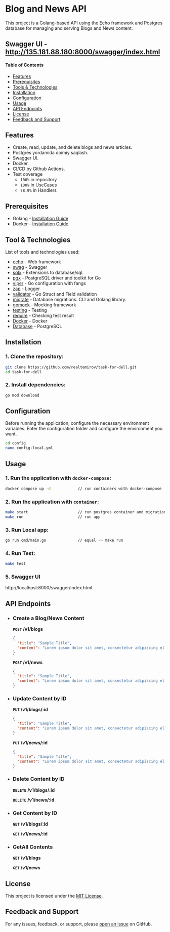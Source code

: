 # Blog and News API
This project is a Golang-based API using the Echo framework and Postgres database for managing and serving Blogs and News content.

## Swagger UI - http://135.181.88.180:8000/swagger/index.html

#### Table of Contents
* [Features](#features)
* [Prerequisites](#prerequisites)
* [Tools & Technologies](#tool--technologies)
* [Installation](#installation)
* [Configuration](#configuration)
* [Usage](#usage)
* [API Endpoints](#api-endpoints)
* [License](#license)
* [Feedback and Support](#feedback-and-support)

## Features
* Create, read, update, and delete blogs and news articles.
* Postgres yordamida doimiy saqlash.
* Swagger UI.
* Docker.
* CI/CD by Github Actions.
* Test coverage
  * `100%` in repository
  * `100%` in UseCases
  * `78.9%` in Handlers

## Prerequisites
* Golang - [Installation Guide](https://golang.org/doc/install)
* Docker - [Installation Guide](https://docs.docker.com/engine/install/)

## Tool & Technologies
List of tools and technologies used:
* [echo](https://github.com/labstack/echo) - Web framework
* [swag](https://github.com/swaggo/swag) - Swagger
* [sqlx](https://github.com/jmoiron/sqlx) - Extensions to database/sql.
* [pgx](https://github.com/jackc/pgx) - PostgreSQL driver and toolkit for Go
* [viper](https://github.com/spf13/viper) - Go configuration with fangs
* [zap](https://github.com/uber-go/zap) - Logger
* [validator](https://github.com/go-playground/validator) - Go Struct and Field validation
* [migrate](https://github.com/golang-migrate/migrate) - Database migrations. CLI and Golang library.
* [gomock](https://github.com/golang/mock) - Mocking framework
* [testing](https://pkg.go.dev/testing) - Testing
* [require](https://github.com/stretchr/testify/require) - Checking test result
* [Docker](https://www.docker.com/) - Docker
* [Database](https://www.postgresql.org/) - PostgreSQL


## Installation
### 1. Clone the repository:
```bash
git clone https://github.com/realtemirov/task-for-dell.git
cd task-for-dell
```

### 2. Install dependencies:
```bash
go mod download
```
## Configuration
Before running the application, configure the necessary environment variables. Enter the configuration folder and configure the environment you want.
```bash
cd config
nano config-local.yml
```

## Usage
### 1. Run the application with `docker-compose`:
```bash
docker compose up -d            // run containers with docker-compose
```

### 2. Run the application with `container`:
```bash
make start                      // run postgres container and migration-up
make run                        // run app
```

### 3. Run Local app:
```bash
go run cmd/main.go              // equal -> make run
```
### 4. Run Test:
```bash
make test
```

### 5. Swagger UI
http://localhost:8000/swagger/index.html

## API Endpoints
* ### Create a Blog/News Content
  **`POST` /v1/blogs**
  ```json
  {
    "title": "Sample Title",
    "content": "Lorem ipsum dolor sit amet, consectetur adipiscing elit."
  }
  ```

  **`POST` /v1/news**
  ```json
  {
    "title": "Sample Title",
    "content": "Lorem ipsum dolor sit amet, consectetur adipiscing elit."
  }
  ```
* ### Update Content by ID
  **`PUT` /v1/blogs/:id**
  ```json
  {
    "title": "Sample Title",
    "content": "Lorem ipsum dolor sit amet, consectetur adipiscing elit."
  }
  ```

  **`PUT` /v1/news/:id**
  ```json
  {
    "title": "Sample Title",
    "content": "Lorem ipsum dolor sit amet, consectetur adipiscing elit."
  }

* ### Delete Content by ID
  **`DELETE` /v1/blogs/:id**

  **`DELETE` /v1/news/:id**

* ### Get Content by ID
  **`GET` /v1/blogs/:id**

  **`GET` /v1/news/:id**

* ### GetAll Contents
  **`GET` /v1/blogs**

  **`GET` /v1/news**

## License
This project is licensed under the [MIT License](./LICENSE).

## Feedback and Support
For any issues, feedback, or support, please [open an issue](https://github.com/realtemirov/task-for-dell/issues) on GitHub.
